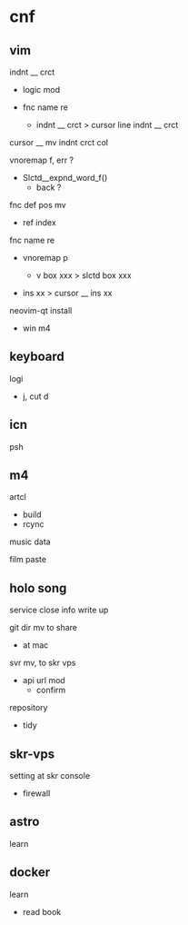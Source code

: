 
# cnf


## vim

indnt __ crct
- logic mod

- fnc name re
  - indnt __ crct > cursor line indnt __ crct

cursor __ mv indnt crct col

vnoremap f, err ?
- Slctd__expnd_word_f()
  - back ?

fnc def pos mv
- ref index

fnc name re
- vnoremap p
  - v box xxx > slctd box xxx

- ins xx > cursor __ ins xx

neovim-qt  install
- win m4


## keyboard

logi
- j, cut d


## icn

psh


## m4

artcl
- build
- rcync

music data

film paste


## holo song

service close info write up


git dir mv to share
- at mac


svr mv, to skr vps
- api url mod
  - confirm


repository
- tidy


## skr-vps

setting at skr console
- firewall


## astro

learn


## docker

learn
- read book


